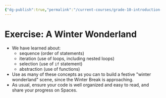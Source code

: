 ```yaml
---
{"dg-publish":true,"permalink":"/current-courses/grade-10-introduction-to-computer-studies/exercises/exercise-winter-wonderland/","tags":["ics2o"],"dgHomeLink":false}
---
```


# Exercise: A Winter Wonderland 

- We have learned about:
	- sequence (order of statements)
	- iteration (use of loops, including nested loops)
	- selection (use of `if` statement)
	- abstraction (use of functions)
- Use as many of these concepts as you can to build a festive "winter wonderland" scene, since the Winter Break is approaching.
- As usual, ensure your code is well organized and easy to read, and share your progress on Spaces.
